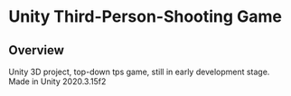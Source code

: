 # Unity Third-Person-Shooting Game
## Overview
Unity 3D project, top-down tps game, still in early development stage.
<br>
Made in Unity 2020.3.15f2
